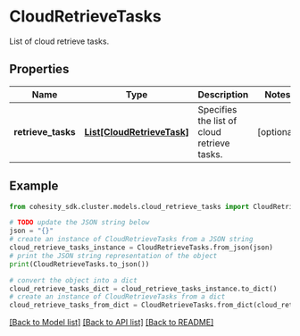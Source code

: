 # CloudRetrieveTasks

List of cloud retrieve tasks.

## Properties

Name | Type | Description | Notes
------------ | ------------- | ------------- | -------------
**retrieve_tasks** | [**List[CloudRetrieveTask]**](CloudRetrieveTask.md) | Specifies the list of cloud retrieve tasks. | [optional] 

## Example

```python
from cohesity_sdk.cluster.models.cloud_retrieve_tasks import CloudRetrieveTasks

# TODO update the JSON string below
json = "{}"
# create an instance of CloudRetrieveTasks from a JSON string
cloud_retrieve_tasks_instance = CloudRetrieveTasks.from_json(json)
# print the JSON string representation of the object
print(CloudRetrieveTasks.to_json())

# convert the object into a dict
cloud_retrieve_tasks_dict = cloud_retrieve_tasks_instance.to_dict()
# create an instance of CloudRetrieveTasks from a dict
cloud_retrieve_tasks_from_dict = CloudRetrieveTasks.from_dict(cloud_retrieve_tasks_dict)
```
[[Back to Model list]](../README.md#documentation-for-models) [[Back to API list]](../README.md#documentation-for-api-endpoints) [[Back to README]](../README.md)


